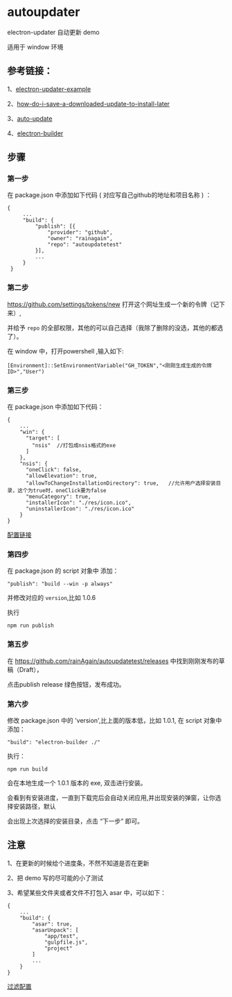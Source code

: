 # autoupdater

electron-updater 自动更新 demo

适用于 window 环境

## 参考链接：

1、[electron-updater-example](https://github.com/iffy/electron-updater-example)

2、[how-do-i-save-a-downloaded-update-to-install-later](https://stackoverflow.com/questions/44012988/how-do-i-save-a-downloaded-update-to-install-later)

3、[auto-update](https://www.electron.build/auto-update)

4、[electron-builder](https://www.electron.build)

## 步骤

### 第一步

在 package.json 中添加如下代码 ( 对应写自己github的地址和项目名称 ) ：

```
{
     ...
     "build": {
         "publish": [{
             "provider": "github",
             "owner": "rainagain",
             "repo": "autoupdatetest"
         }],
         ...
     }
 }
```

### 第二步

https://github.com/settings/tokens/new 打开这个网址生成一个新的令牌（记下来）,

并给予 `repo` 的全部权限，其他的可以自己选择（我除了删除的没选，其他的都选了）。

在 window 中，打开powershell ,输入如下:

```
[Environment]::SetEnvironmentVariable("GH_TOKEN","<刚刚生成生成的令牌ID>","User")
```

### 第三步

在 package.json 中添加如下代码：

```
{
    ...
    "win": {
	  "target": [
	    "nsis"	//打包成nsis格式的exe
	  ]
	},
	"nsis": {
	  "oneClick": false,
	  "allowElevation": true,
	  "allowToChangeInstallationDirectory": true,	//允许用户选择安装目录，这个为true时，oneClick要为false
	  "menuCategory": true,
	  "installerIcon": "./res/icon.ico",
	  "uninstallerIcon": "./res/icon.ico"
	}
}

```

[配置链接](https://www.electron.build/configuration/nsis)

### 第四步
 
在 package.json 的 script 对象中 添加：

```
"publish": "build --win -p always"
```

并修改对应的 `version`,比如 1.0.6

执行 

```
npm run publish
```

### 第五步

在 https://github.com/rainAgain/autoupdatetest/releases 中找到刚刚发布的草稿（Draft），

点击publish release 绿色按钮，发布成功。

### 第六步

修改 package.json 中的 'version',比上面的版本低，比如 1.0.1, 在 script 对象中添加：

```
"build": "electron-builder ./"
```

执行：

```
npm run build
```

会在本地生成一个 1.0.1 版本的 exe, 双击进行安装。

会看到有安装进度，一直到下载完后会自动关闭应用,并出现安装的弹窗，让你选择安装路径，默认

会出现上次选择的安装目录，点击 “下一步” 即可。


## 注意

1、在更新的时候给个进度条，不然不知道是否在更新

2、把 demo 写的尽可能的小了测试

3、希望某些文件夹或者文件不打包入 asar 中，可以如下：

```
{
    ...
    "build": {
        "asar": true,
		"asarUnpack": [
		    "app/test",
		    "gulpfile.js",
		    "project"
		]
        ...
    }
}

```

[过滤配置](https://www.electron.build/file-patterns)